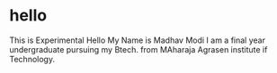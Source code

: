 # hello
This is Experimental
Hello My Name is Madhav Modi
I am a final year undergraduate pursuing my Btech. from MAharaja Agrasen institute if Technology.
